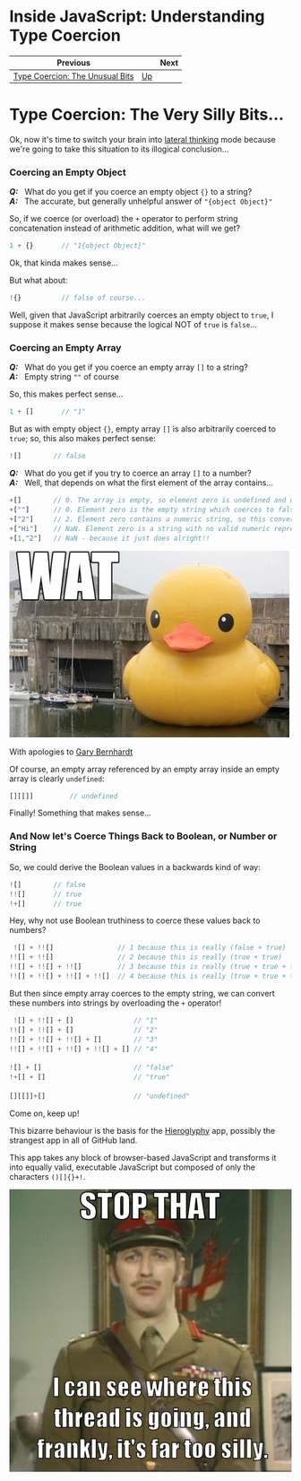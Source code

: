 # Inside JavaScript: Understanding Type Coercion

| Previous | | Next |
|---|---|---|
| [Type Coercion: The Unusual Bits](../4/) | [Up](/chriswhealy/understanding-javascript-type-coercion) |

# Type Coercion: The Very Silly Bits...

Ok, now it's time to switch your brain into [lateral thinking](https://en.wikipedia.org/wiki/Lateral_thinking) mode because we're going to take this situation to its illogical conclusion...

### Coercing an Empty Object

***Q:***&nbsp;&nbsp; What do you get if you coerce an empty object `{}` to a string?<br>
***A:***&nbsp;&nbsp; The accurate, but generally unhelpful answer of `"{object Object}"`

So, if we coerce (or overload) the `+` operator to perform string concatenation instead of arithmetic addition, what will we get?

```javascript
1 + {}       // "1{object Object}"
```

Ok, that kinda makes sense...

But what about:

```javascript
!{}          // false of course...
```

Well, given that JavaScript arbitrarily coerces an empty object to `true`, I suppose it makes sense because the logical NOT of `true` is `false`...


### Coercing an Empty Array

***Q:***&nbsp;&nbsp; What do you get if you coerce an empty array `[]` to a string?<br>
***A:***&nbsp;&nbsp; Empty string `""` of course

So, this makes perfect sense...

```javascript
1 + []       // "1"
```

But as with empty object `{}`, empty array `[]` is also arbitrarily coerced to `true`; so, this also makes perfect sense:

```javascript
![]        // false
```

***Q:***&nbsp;&nbsp; What do you get if you try to coerce an array `[]` to a number?<br>
***A:***&nbsp;&nbsp; Well, that depends on what the first element of the array contains...


```javascript
+[]        // 0. The array is empty, so element zero is undefined and undefined coerces to 0
+[""]      // 0. Element zero is the empty string which coerces to false, and false coerces to 0
+["2"]     // 2. Element zero contains a numeric string, so this converts successfully
+["Hi"]    // NaN. Element zero is a string with no valid numeric representation
+[1,"2"]   // NaN - because it just does alright!!
```

![WAT](/assets/chriswhealy/wat.jpeg)

With apologies to [Gary Bernhardt](https://www.destroyallsoftware.com/talks/wat)


Of course, an empty array referenced by an empty array inside an empty array is clearly `undefined`:

```javascript
[][[]]         // undefined
```

Finally! Something that makes sense...

### And Now let's Coerce Things Back to Boolean, or Number or String

So, we could derive the Boolean values in a backwards kind of way:

```javascript
![]        // false
!![]       // true
!+[]       // true
```

Hey, why not use Boolean truthiness to coerce these values back to numbers?

```javascript
 ![] + !![]                // 1 because this is really (false + true)
!![] + !![]                // 2 because this is really (true + true)
!![] + !![] + !![]         // 3 because this is really (true + true + true)
!![] + !![] + !![] + !![]  // 4 because this is really (true + true + true + true)
```

But then since empty array coerces to the empty string, we can convert these numbers into strings by overloading the `+` operator!

```javascript
 ![] + !![] + []               // "1"
!![] + !![] + []               // "2"
!![] + !![] + !![] + []        // "3"
!![] + !![] + !![] + !![] + [] // "4"

![] + []                       // "false"
!+[] + []                      // "true"

[][[]]+[]                      // "undefined"
```

Come on, keep up!

This bizarre behaviour is the basis for the [Hieroglyphy](https://github.com/alcuadrado/hieroglyphy) app, possibly the strangest app in all of GitHub land.

This app takes any block of browser-based JavaScript and transforms it into equally valid, executable JavaScript but composed of only the characters `()[]{}+!`.

![Very silly!](/assets/chriswhealy/very_silly.png)
